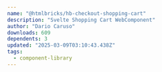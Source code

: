 ```yaml
---
name: "@htmlbricks/hb-checkout-shopping-cart"
description: "Svelte Shopping Cart WebComponent"
author: "Dario Caruso"
downloads: 609
dependents: 3
updated: "2025-03-09T03:10:43.438Z"
tags: 
  - component-library
---
```

